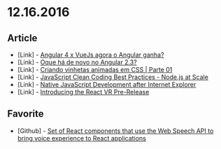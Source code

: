# 12.16.2016

## Article

- \[Link\] - [Angular 4 x VueJs agora o Angular ganha?](https://www.linkedin.com/pulse/angular-4-x-vuejs-agora-o-ganha-ibrahim-brumate)
- \[Link\] - [Oque há de novo no Angular 2.3?](https://medium.com/codigorefinado/oque-h%C3%A1-de-novo-no-angular-2-3-caa060b9161e#.pdwr77yjq)
- \[Link\] - [Criando vinhetas animadas em CSS | Parte 01](http://cssbrasil.org/criando-vinhetas-animadas-em-css-parte-1/)
- \[Link\] - [JavaScript Clean Coding Best Practices - Node.js at Scale](https://blog.risingstack.com/javascript-clean-coding-best-practices-node-js-at-scale/)
- \[Link\] - [Native JavaScript Development after Internet Explorer](https://www.sitepoint.com/native-javascript-development-after-internet-explorer/)
- \[Link\] - [Introducing the React VR Pre-Release](https://developer.oculus.com/blog/introducing-the-react-vr-pre-release/)


## Favorite

- \[Github\] - [Set of React components that use the Web Speech API to bring voice experience to React applications](https://github.com/grvcoelho/react-voice-components)
